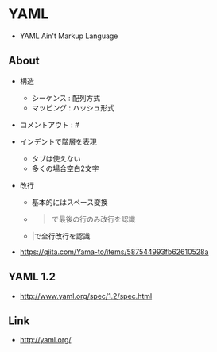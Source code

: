 # YAML
- YAML Ain't Markup Language
## About
- 構造
  - シーケンス : 配列方式
  - マッピング : ハッシュ形式
- コメントアウト : #
- インデントで階層を表現
  - タブは使えない
  - 多くの場合空白2文字
- 改行
  - 基本的にはスペース変換
  - >で最後の行のみ改行を認識
  - |で全行改行を認識
  
- https://qiita.com/Yama-to/items/587544993fb62610528a
## YAML 1.2
- http://www.yaml.org/spec/1.2/spec.html
## Link
- http://yaml.org/
